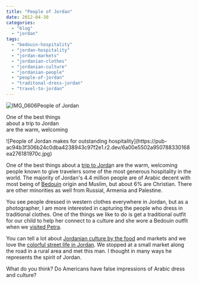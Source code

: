 ```yaml
---
title: "People of Jordan"
date: 2012-04-30
categories: 
  - "blog"
  - "jordan"
tags: 
  - "bedouin-hospitality"
  - "jordan-hospitality"
  - "jordan-markets"
  - "jordanian-clothes"
  - "jordanian-culture"
  - "jordanian-people"
  - "people-of-jordan"
  - "traditonal-dress-jordan"
  - "travel-to-jordan"
---
```


![IMG_0606](https://pub-ac94b3f306b24c0dba4238943c97f2e1.r2.dev/6a00e5502a950788330168ea2760f0970c.jpg)People of Jordan

One of the best things  
about a trip to Jordan  
are the warm, welcoming

<!--more--> ![People of Jordan makes for outstanding hospitality](https://pub-ac94b3f306b24c0dba4238943c97f2e1.r2.dev/6a00e5502a950788330168ea276181970c.jpg)  
  
  
One of the best things about a [trip to Jorda](https://pub-ac94b3f306b24c0dba4238943c97f2e1.r2.dev/2011/05/jordan-family-travel-is-it-safe.html "trip to Jordan")n are the warm, welcoming people known to give travelers some of the most generous hospitality in the world. The majority of Jordan's 4.4 million people are of Arabic decent with most being of [Bedouin](https://pub-ac94b3f306b24c0dba4238943c97f2e1.r2.dev/2012/02/bedouins-in-jordan.html "Bedouin") origin and Muslim, but about 6% are Christian. There are other minorities as well from Russial, Armenia and Palestine.  
  
You see people dressed in western clothes everywhere in Jordan, but as a photographer, I am more interested in capturing the people who dress in traditional clothes. One of the things we like to do is get a traditional outfit for our child to help her connect to a culture and she wore a Bedouin outfit when we [visited Petra](https://pub-ac94b3f306b24c0dba4238943c97f2e1.r2.dev/2011/06/family-vacation-petra-wow-.html "Visiting Petra with kids").  
  
You can tell a lot about [Jordanian culture by the food](https://pub-ac94b3f306b24c0dba4238943c97f2e1.r2.dev/2012/03/jordan-means-delicious-food.html "Jordanian food") and markets and we love the [colorful street life in Jordan](https://pub-ac94b3f306b24c0dba4238943c97f2e1.r2.dev/2012/04/colorful-street-life-jordan.html "colorful street life in Jordan"). We stopped at a small market along the road in a rural area and met this man. I thought in many ways he represents the spirit of Jordan.  
  
What do you think? Do Americans have false impressions of Arabic dress and culture?
